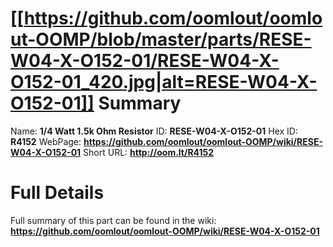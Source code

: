
[[https://github.com/oomlout/oomlout-OOMP/blob/master/parts/RESE-W04-X-O152-01/RESE-W04-X-O152-01_420.jpg|alt=RESE-W04-X-O152-01]] 
Summary
=================

Name: __1/4 Watt 1.5k Ohm Resistor__
ID: __RESE-W04-X-O152-01__
Hex ID: __R4152__
WebPage: __https://github.com/oomlout/oomlout-OOMP/wiki/RESE-W04-X-O152-01__
Short URL: __http://oom.lt/R4152__

Full Details
==========================
Full summary of this part can be found in the wiki:   
__https://github.com/oomlout/oomlout-OOMP/wiki/RESE-W04-X-O152-01__   


